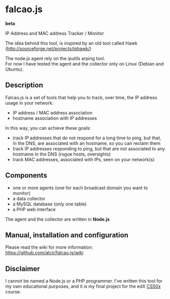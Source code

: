 falcao.js
=========
**beta**

IP Address and MAC address Tracker / Monitor

The idea behind this tool, is inspired by an old tool called Hawk (http://sourceforge.net/projects/iphawk/)

The node.js agent rely on the iputils arping tool. <br/>
For now I have tested the agent and the collector only on Linux (Debian and Ubuntu).

## Description

Falcao.js is a set of tools that help you to track, over time, the IP address usage in your network:

- IP address / MAC address association
- hostname association with IP addresses

In this way, you can achieve these goals:

- track IP addresses that do not respond for a long time to ping, but that, in the DNS, are associated with an hostname, so you can reclaim them
- track IP addresses responding to ping, but that are not associated to any hostname in the DNS (rogue hosts, oversights)
- track MAC addresses, associated with IPs, seen on your network(s)

## Components

- one or more agents (one for each broadcast domain you want to monitor)
- a data collector
- a MySQL database (only one table)
- a PHP web interface

The agent and the collector are written in **Node.js**

## Manual, installation and configuration

Please read the wiki for more information: https://github.com/alcir/falcao.js/wiki

## Disclaimer

I cannot be named a Node.js or a PHP programmer. I've written this tool for my own educational purposes, and it is my final project for the edX [CS50x](https://www.edx.org/course/harvardx/harvardx-cs50x-introduction-computer-1022) course.

